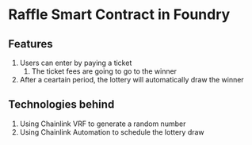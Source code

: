 # Raffle Smart Contract in Foundry

## Features

1. Users can enter by paying a ticket
   1. The ticket fees are going to go to the winner
2. After a ceartain period, the lottery will automatically draw the winner

## Technologies behind

1. Using Chainlink VRF to generate a random number
2. Using Chainlink Automation to schedule the lottery draw 